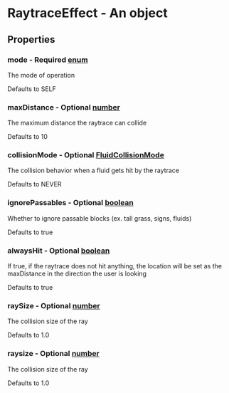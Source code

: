 

# RaytraceEffect - An object



## Properties



### mode - Required [enum](enum)



 The mode of operation



Defaults to SELF



### maxDistance - Optional [number](number)



 The maximum distance the raytrace can collide



Defaults to 10



### collisionMode - Optional [FluidCollisionMode](FluidCollisionMode)



 The collision behavior when a fluid gets hit by the raytrace



Defaults to NEVER



### ignorePassables - Optional [boolean](boolean)



 Whether to ignore passable blocks (ex. tall grass, signs, fluids)



Defaults to true



### alwaysHit - Optional [boolean](boolean)



 If true, if the raytrace does not hit anything, the location will be set as the maxDistance in the direction the user is looking



Defaults to true



### raySize - Optional [number](number)



 The collision size of the ray



Defaults to 1.0



### raysize - Optional [number](number)



 The collision size of the ray



Defaults to 1.0

